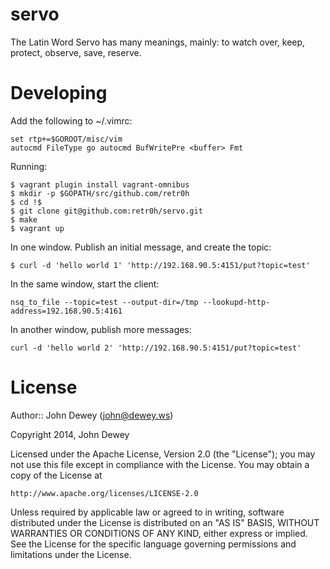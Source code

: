servo
=====

The Latin Word Servo has many meanings, mainly: to watch over, keep, protect, observe, save, reserve.

Developing
==========

Add the following to ~/.vimrc:

	set rtp+=$GOROOT/misc/vim
	autocmd FileType go autocmd BufWritePre <buffer> Fmt

Running:

	$ vagrant plugin install vagrant-omnibus
	$ mkdir -p $GOPATH/src/github.com/retr0h
	$ cd !$
	$ git clone git@github.com:retr0h/servo.git
	$ make
	$ vagrant up

In one window.  Publish an initial message, and create the topic:

	$ curl -d 'hello world 1' 'http://192.168.90.5:4151/put?topic=test'

In the same window, start the client:

	nsq_to_file --topic=test --output-dir=/tmp --lookupd-http-address=192.168.90.5:4161

In another window, publish more messages:
 
	curl -d 'hello world 2' 'http://192.168.90.5:4151/put?topic=test'

License
=======

Author:: John Dewey (<john@dewey.ws>)

Copyright 2014, John Dewey

Licensed under the Apache License, Version 2.0 (the "License");
you may not use this file except in compliance with the License.
You may obtain a copy of the License at

    http://www.apache.org/licenses/LICENSE-2.0

Unless required by applicable law or agreed to in writing, software
distributed under the License is distributed on an "AS IS" BASIS,
WITHOUT WARRANTIES OR CONDITIONS OF ANY KIND, either express or implied.
See the License for the specific language governing permissions and
limitations under the License.
